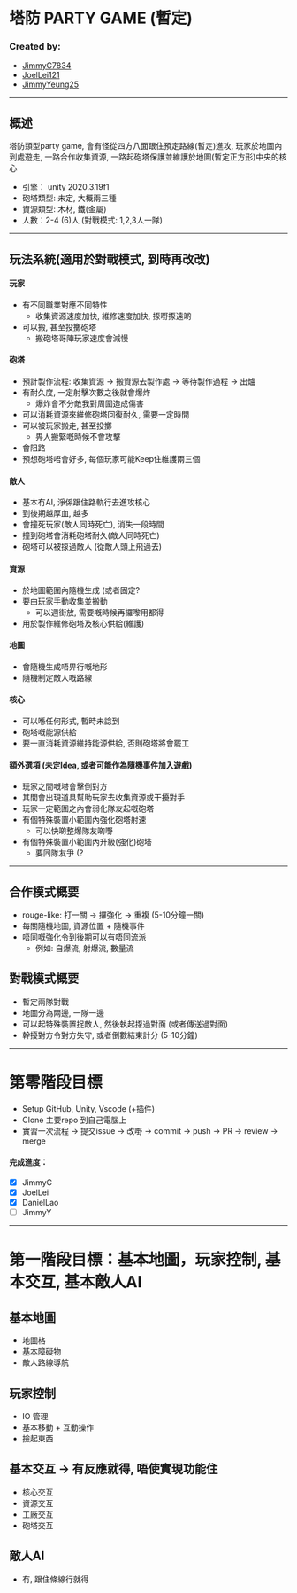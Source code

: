 # 塔防 PARTY GAME (暫定)
### Created by:
- [JimmyC7834](https://github.com/JimmyC7834)
- [JoelLei121](https://github.com/JoelLei121)
- [JimmyYeung25](https://github.com/JimmyYeung25)
---
## 概述
塔防類型party game, 會有怪從四方八面跟住預定路線(暫定)進攻,
玩家於地圖內到處遊走, 一路合作收集資源, 一路起砲塔保護並維護於地圖(暫定正方形)中央的核心

- 引擎： unity 2020.3.19f1
- 砲塔類型: 未定, 大概兩三種
- 資源類型: 木材, 鐵(金屬)
- 人數：2-4 (6)人 (對戰模式: 1,2,3人一隊)
---

## 玩法系統(適用於對戰模式, 到時再改改)
#### 玩家
- 有不同職業對應不同特性
    - 收集資源速度加快, 維修速度加快, 揼嘢揼遠啲
- 可以搬, 甚至投擲砲塔
    - 搬砲塔哥陣玩家速度會減慢

#### 砲塔
- 預計製作流程: 收集資源 -> 搬資源去製作處 -> 等待製作過程 -> 出爐
- 有耐久度, 一定射擊次數之後就會爆炸
    - 爆炸會不分敵我對周圍造成傷害
- 可以消耗資源來維修砲塔回復耐久, 需要一定時間
- 可以被玩家搬走, 甚至投擲
    - 畀人搬緊嘅時候不會攻擊
- 會阻路
- 預想砲塔唔會好多, 每個玩家可能Keep住維護兩三個

#### 敵人
- 基本冇AI, 淨係跟住路軌行去進攻核心
- 到後期越厚血, 越多
- 會撞死玩家(敵人同時死亡), 消失一段時間
- 撞到砲塔會消耗砲塔耐久(敵人同時死亡)
- 砲塔可以被揼過敵人 (從敵人頭上飛過去)

#### 資源
- 於地圖範圍內隨機生成 (或者固定?
- 要由玩家手動收集並搬動
    - 可以週街放, 需要嘅時候再攞嚟用都得
- 用於製作維修砲塔及核心供給(維護)

#### 地圖
- 會隨機生成唔畀行嘅地形
- 隨機制定敵人嘅路線

#### 核心
- 可以喺任何形式, 暫時未諗到
- 砲塔嘅能源供給
- 要一直消耗資源維持能源供給, 否則砲塔將會罷工

#### 額外選項 (未定Idea, 或者可能作為隨機事件加入遊戲)
- 玩家之間嘅塔會擊倒對方
- 其間會出現道具幫助玩家去收集資源或干擾對手
- 玩家一定範圍之內會弱化隊友起嘅砲塔
- 有個特殊裝置小範圍內強化砲塔射速
    - 可以快啲整爆隊友啲嘢
- 有個特殊裝置小範圍內升級(強化)砲塔
    - 要同隊友爭 (?
---

## 合作模式概要
- rouge-like: 打一關 -> 攞強化 -> 重複 (5-10分鐘一關)
- 每關隨機地圖, 資源位置 + 隨機事件
- 唔同嘅強化令到後期可以有唔同流派
    - 例如: 自爆流, 射爆流, 數量流

## 對戰模式概要
- 暫定兩隊對戰
- 地圖分為兩邊, 一隊一邊
- 可以起特殊裝置捉敵人, 然後執起揼過對面 (或者傳送過對面)
- 幹擾對方令對方失守, 或者倒數結束計分 (5-10分鐘)
---

# 第零階段目標
- Setup GitHub, Unity, Vscode (+插件)
- Clone 主要repo 到自己電腦上
- 實習一次流程 -> 提交issue -> 改嘢 -> commit -> push -> PR -> review -> merge

#### 完成進度：

- [x] JimmyC
- [x] JoelLei
- [x] DanielLao
- [ ] JimmyY

---
# 第一階段目標：基本地圖，玩家控制, 基本交互, 基本敵人AI
## 基本地圖
- 地圖格
- 基本障礙物
- 敵人路線導航

## 玩家控制
- IO 管理
- 基本移動 + 互動操作
- 撿起東西

## 基本交互 -> 有反應就得, 唔使實現功能住
- 核心交互
- 資源交互
- 工廠交互
- 砲塔交互

## 敵人AI
- 冇, 跟住條線行就得